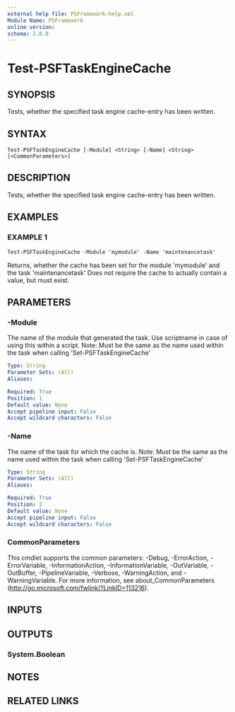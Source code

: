 ```yaml
---
external help file: PSFramework-help.xml
Module Name: PSFramework
online version:
schema: 2.0.0
---
```


# Test-PSFTaskEngineCache

## SYNOPSIS
Tests, whether the specified task engine cache-entry has been written.

## SYNTAX

```
Test-PSFTaskEngineCache [-Module] <String> [-Name] <String> [<CommonParameters>]
```

## DESCRIPTION
Tests, whether the specified task engine cache-entry has been written.

## EXAMPLES

### EXAMPLE 1
```
Test-PSFTaskEngineCache -Module 'mymodule' -Name 'maintenancetask'
```

Returns, whether the cache has been set for the module 'mymodule' and the task 'maintenancetask'
Does not require the cache to actually contain a value, but must exist.

## PARAMETERS

### -Module
The name of the module that generated the task.
Use scriptname in case of using this within a script.
Note: Must be the same as the name used within the task when calling 'Set-PSFTaskEngineCache'

```yaml
Type: String
Parameter Sets: (All)
Aliases:

Required: True
Position: 1
Default value: None
Accept pipeline input: False
Accept wildcard characters: False
```

### -Name
The name of the task for which the cache is.
Note: Must be the same as the name used within the task when calling 'Set-PSFTaskEngineCache'

```yaml
Type: String
Parameter Sets: (All)
Aliases:

Required: True
Position: 2
Default value: None
Accept pipeline input: False
Accept wildcard characters: False
```

### CommonParameters
This cmdlet supports the common parameters: -Debug, -ErrorAction, -ErrorVariable, -InformationAction, -InformationVariable, -OutVariable, -OutBuffer, -PipelineVariable, -Verbose, -WarningAction, and -WarningVariable.
For more information, see about_CommonParameters (http://go.microsoft.com/fwlink/?LinkID=113216).

## INPUTS

## OUTPUTS

### System.Boolean
## NOTES

## RELATED LINKS
